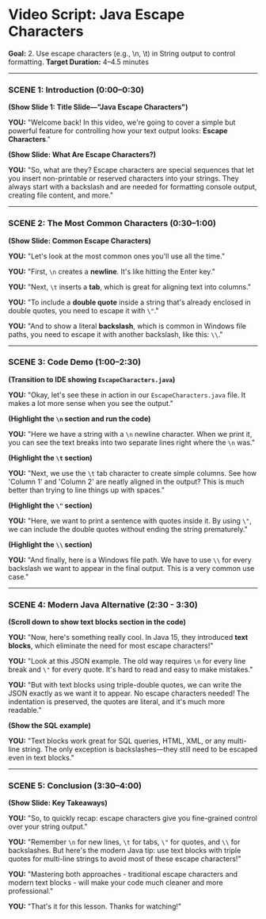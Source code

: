 
# Video Script: Java Escape Characters

**Goal:** 2. Use escape characters (e.g., \n, \t) in String output to control formatting.
**Target Duration:** 4–4.5 minutes

---

### SCENE 1: Introduction (0:00–0:30)

**(Show Slide 1: Title Slide—"Java Escape Characters")**

**YOU:**
"Welcome back! In this video, we're going to cover a simple but powerful feature for controlling how your text output looks: **Escape Characters**."

**(Show Slide: What Are Escape Characters?)**

**YOU:**
"So, what are they? Escape characters are special sequences that let you insert non-printable or reserved characters into your strings. They always start with a backslash and are needed for formatting console output, creating file content, and more."

---

### SCENE 2: The Most Common Characters (0:30–1:00)

**(Show Slide: Common Escape Characters)**

**YOU:**
"Let's look at the most common ones you'll use all the time."

**YOU:**
"First, `\n` creates a **newline**. It's like hitting the Enter key."

**YOU:**
"Next, `\t` inserts a **tab**, which is great for aligning text into columns."

**YOU:**
"To include a **double quote** inside a string that's already enclosed in double quotes, you need to escape it with `\"`."

**YOU:**
"And to show a literal **backslash**, which is common in Windows file paths, you need to escape it with another backslash, like this: `\\`."

---

### SCENE 3: Code Demo (1:00–2:30)

**(Transition to IDE showing `EscapeCharacters.java`)**

**YOU:**
"Okay, let's see these in action in our `EscapeCharacters.java` file. It makes a lot more sense when you see the output."

**(Highlight the `\n` section and run the code)**

**YOU:**
"Here we have a string with a `\n` newline character. When we print it, you can see the text breaks into two separate lines right where the `\n` was."

**(Highlight the `\t` section)**

**YOU:**
"Next, we use the `\t` tab character to create simple columns. See how 'Column 1' and 'Column 2' are neatly aligned in the output? This is much better than trying to line things up with spaces."

**(Highlight the `\"` section)**

**YOU:**
"Here, we want to print a sentence with quotes inside it. By using `\"`, we can include the double quotes without ending the string prematurely."

**(Highlight the `\\` section)**

**YOU:**
"And finally, here is a Windows file path. We have to use `\\` for every backslash we want to appear in the final output. This is a very common use case."

---

### SCENE 4: Modern Java Alternative (2:30 - 3:30)

**(Scroll down to show text blocks section in the code)**

**YOU:**
"Now, here's something really cool. In Java 15, they introduced **text blocks**, which eliminate the need for most escape characters!"

**YOU:**
"Look at this JSON example. The old way requires `\n` for every line break and `\"` for every quote. It's hard to read and easy to make mistakes."

**YOU:**
"But with text blocks using triple-double quotes, we can write the JSON exactly as we want it to appear. No escape characters needed! The indentation is preserved, the quotes are literal, and it's much more readable."

**(Show the SQL example)**

**YOU:**
"Text blocks work great for SQL queries, HTML, XML, or any multi-line string. The only exception is backslashes—they still need to be escaped even in text blocks."

---

### SCENE 5: Conclusion (3:30–4:00)

**(Show Slide: Key Takeaways)**

**YOU:**
"So, to quickly recap: escape characters give you fine-grained control over your string output."

**YOU:**
"Remember `\n` for new lines, `\t` for tabs, `\"` for quotes, and `\\` for backslashes. But here's the modern Java tip: use text blocks with triple quotes for multi-line strings to avoid most of these escape characters!"

**YOU:**
"Mastering both approaches - traditional escape characters and modern text blocks - will make your code much cleaner and more professional."

**YOU:**
"That's it for this lesson. Thanks for watching!"
